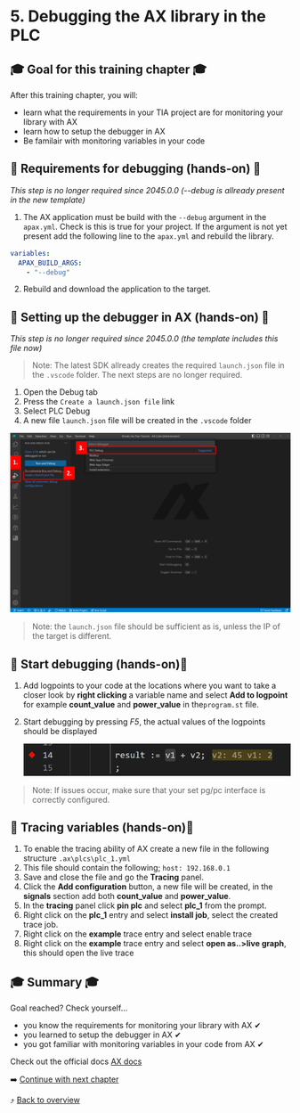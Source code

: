 # 5. Debugging the AX library in the PLC

## :mortar_board: Goal for this training chapter :mortar_board:

After this training chapter, you will:

- learn what the requirements in your TIA project are for monitoring your library with AX
- learn how to setup the debugger in AX
- Be familair with monitoring variables in your code

## :raised_hands: Requirements for debugging (hands-on) :raised_hands:
*This step is no longer required since 2045.0.0 (--debug is allready present in the new template)*
1. The AX application must be build with the `--debug` argument in the `apax.yml`. Check is this is true for your project. If the argument is not yet present add the following line to the `apax.yml` and rebuild the library.

```yaml
variables:
  APAX_BUILD_ARGS:
    - "--debug"
```

2. Rebuild and download the application to the target.

## :raised_hands: Setting up the debugger in AX (hands-on) :raised_hands:
*This step is no longer required since 2045.0.0 (the template includes this file now)*
> Note: The latest SDK allready creates the required `launch.json` file in the `.vscode` folder. The next steps are no longer required.
1. Open the Debug tab
2. Press the `Create a launch.json file` link
3. Select PLC Debug
4. A new file `launch.json` file will be created in the `.vscode` folder

![drawing](./assets/20230712_141214_image.png)

> Note: the `launch.json` file should be sufficient as is, unless the IP of the target is different.

## :raised_hands: Start debugging (hands-on):raised_hands:

1. Add logpoints to your code at the locations where you want to take a closer look by **right clicking** a variable name and select **Add to logpoint** for example **count_value** and **power_value** in the`program.st` file.
2. Start debugging by pressing *F5*, the actual values of the logpoints should be displayed

   ![drawing](./assets/20230712_152836_image.png)

> Note: If issues occur, make sure that your set pg/pc interface is correctly configured.

## :raised_hands: Tracing variables (hands-on):raised_hands:

1. To enable the tracing ability of AX create a new file in the following structure `.ax\plcs\plc_1.yml`
2. This file should contain the following;
   ```host: 192.168.0.1```
3. Save and close the file and go the **Tracing** panel.
4. Click the **Add configuration** button, a new file will be created, in the **signals** section add both **count_value** and **power_value**.
5. In the **tracing** panel click **pin plc** and select **plc_1** from the prompt.
6. Right click on the **plc_1** entry and select **install job**, select the created trace job.
7. Right click on the **example** trace entry and select enable trace
8. Right click on the **example** trace entry and select **open as..>live graph**, this should open the live trace

## :mortar_board: Summary :mortar_board:

Goal reached? Check yourself...

- you know the requirements for monitoring your library with AX ✔
- you learned to setup the debugger in AX ✔
- you got familiar with monitoring variables in your code from AX ✔

Check out the official docs [AX docs](https://console.simatic-ax.siemens.io/docs/ax2tia/debugging_workflow)

:arrow_right: [Continue with next chapter](./6-diy.md)

:arrow_heading_up: [Back to overview](./../README.md)
